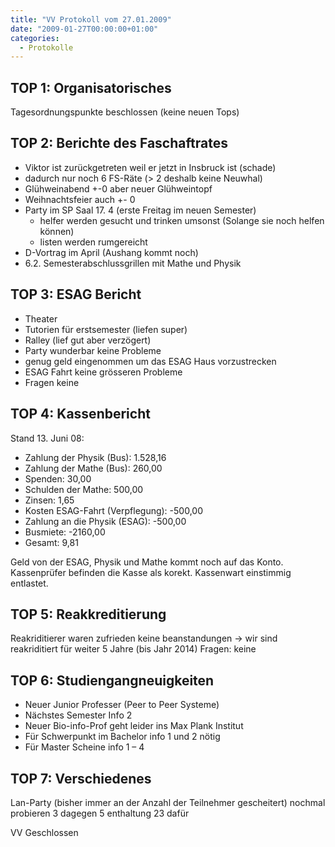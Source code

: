 ```yaml
---
title: "VV Protokoll vom 27.01.2009"
date: "2009-01-27T00:00:00+01:00"
categories:
  - Protokolle
---
```


## TOP 1: Organisatorisches

Tagesordnungspunkte beschlossen (keine neuen Tops)

## TOP 2: Berichte des Faschaftrates

- Viktor ist zurückgetreten weil er jetzt in Insbruck ist (schade)
- dadurch nur noch 6 FS-Räte (> 2 deshalb keine Neuwhal)
- Glühweinabend +-0 aber neuer Glühweintopf
- Weihnachtsfeier auch +- 0
- Party im SP Saal 17. 4 (erste Freitag im neuen Semester)
  - helfer werden gesucht und trinken umsonst (Solange sie noch helfen können)
  - listen werden rumgereicht
- D-Vortrag im April (Aushang kommt noch)
- 6.2. Semesterabschlussgrillen mit Mathe und Physik

## TOP 3: ESAG Bericht

- Theater
- Tutorien für erstsemester (liefen super)
- Ralley (lief gut aber verzögert)
- Party wunderbar keine Probleme
- genug geld eingenommen um das ESAG Haus vorzustrecken
- ESAG Fahrt keine grösseren Probleme
- Fragen keine

## TOP 4: Kassenbericht

Stand 13. Juni 08:

- Zahlung der Physik (Bus): 1.528,16
- Zahlung der Mathe (Bus): 260,00
- Spenden: 30,00
- Schulden der Mathe: 500,00
- Zinsen: 1,65
- Kosten ESAG-Fahrt (Verpflegung): -500,00
- Zahlung an die Physik (ESAG): -500,00
- Busmiete: -2160,00
- Gesamt: 9,81

Geld von der ESAG, Physik und Mathe kommt noch auf das Konto.
Kassenprüfer befinden die Kasse als korekt.
Kassenwart einstimmig entlastet.

## TOP 5: Reakkreditierung

Reakriditierer waren zufrieden keine beanstandungen → wir sind reakriditiert für weiter 5 Jahre (bis Jahr 2014)
Fragen: keine

## TOP 6: Studiengangneuigkeiten

- Neuer Junior Professer (Peer to Peer Systeme)
- Nächstes Semester Info 2
- Neuer Bio-info-Prof geht leider ins Max Plank Institut
- Für Schwerpunkt im Bachelor info 1 und 2 nötig
- Für Master Scheine info 1 – 4

## TOP 7: Verschiedenes

Lan-Party (bisher immer an der Anzahl der Teilnehmer gescheitert)
nochmal probieren 3 dagegen 5 enthaltung 23 dafür

VV Geschlossen
